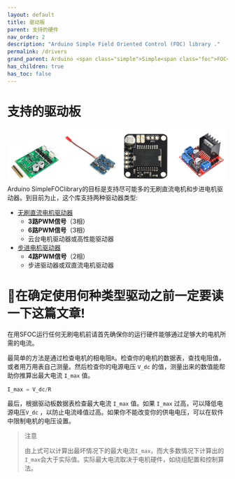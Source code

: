 ```yaml
---
layout: default
title: 驱动板
parent: 支持的硬件
nav_order: 2
description: "Arduino Simple Field Oriented Control (FOC) library ."
permalink: /drivers
grand_parent: Arduino <span class="simple">Simple<span class="foc">FOC</span>library</span>
has_children: true
has_toc: false
---
```


# 支持的驱动板

<div class="width60">
<img src="extras/Images/drv8302.png" style="width:25%;display:inline"><img src="extras/Images/bgc_30.jpg" style="width:25%;display:inline"><img src="extras/Images/l6234.jpg" style="width:25%;display:inline"><img src="extras/Images/l298n.jpg" style="width:25%;display:inline">
</div>
Arduino <span>Simple<span>FOC</span>library</span>的目标是支持尽可能多的无刷直流电机和步进电机驱动器。到目前为止，这个库支持两种驱动器类型:

- [无刷直流电机驱动器 <i class="fa fa-external-link"></i>](bldc_drivers)
    - **3路PWM信号**（3相）
    - **6路PWM信号**（3相）
    - 云台电机驱动器或高性能驱动器
- [步进电机驱动器 <i class="fa fa-external-link"></i>](stepper_drivers)
    - **4路PWM信号**（2相）
    - 步进驱动器或双直流电机驱动器

# 📢在确定使用何种类型驱动之前一定要读一下这篇文章!

在用SFOC运行任何无刷电机前请首先确保你的运行硬件能够通过足够大的电机所需的电流。

最简单的方法是通过检查电机的相电阻`R`。检查你的电机的数据表，查找电阻值，或者用万用表自己测量。然后检查你的电源电压 `V_dc` 的值，测量出来的数值能帮助你推算出最大电流 `I_max` 值。

```cpp
I_max = V_dc/R
```
最后，根据驱动板数据表检查最大电流 `I_max` 值。如果 `I_max` 过高，可以降低电源电压`V_dc` ，以防止电流峰值过高。如果你不能改变你的供电电压，可以在软件中限制电机的电压设置。

<blockquote class="warning">
    <p class="heading">注意</p>
   由上式可以计算出最坏情况下的最大电流<code class="highlighter-rouge">I_max</code>，而大多数情况下计算出的<code class="highlighter-rouge">I_max</code>会大于实际值。实际最大电流取决于电机硬件，如绕组配置和控制算法。
</blockquote>
